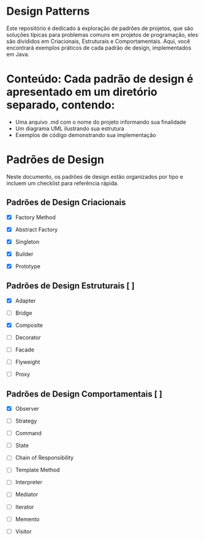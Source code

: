 # Design Patterns
Este repositório é dedicado à exploração de padrões de projetos, que são soluções típicas para problemas comuns em projetos de programação, eles são divididos em Criacionais, Estruturais e Comportamentais. Aqui, você encontrará exemplos práticos de cada padrão de design, implementados em Java.

# Conteúdo: Cada padrão de design é apresentado em um diretório separado, contendo:

- Uma arquivo .md com o nome do projeto informando sua finalidade
- Um diagrama UML ilustrando sua estrutura
- Exemplos de código demonstrando sua implementação


# Padrões de Design

Neste documento, os padrões de design estão organizados por tipo e incluem um checklist para referência rápida.

## Padrões de Design Criacionais

- [X] Factory Method

- [X] Abstract Factory 

- [X] Singleton

- [X] Builder

- [X] Prototype

## Padrões de Design Estruturais [ ]

- [X] Adapter 

- [ ] Bridge 

- [X] Composite 

- [ ] Decorator

- [ ] Facade

- [ ] Flyweight

- [ ] Proxy 

## Padrões de Design Comportamentais [ ]

- [X] Observer 

- [ ] Strategy 

- [ ] Command 

- [ ] State 

- [ ] Chain of Responsibility 

- [ ] Template Method 

- [ ] Interpreter 

- [ ] Mediator 

- [ ] Iterator

- [ ] Memento

- [ ] Visitor